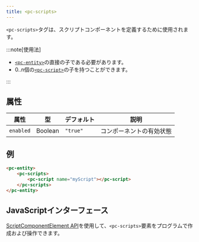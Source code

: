 ```yaml
---
title: <pc-scripts>
---
```


`<pc-scripts>`タグは、スクリプトコンポーネントを定義するために使用されます。

:::note[使用法]

* [`<pc-entity>`](../pc-entity)の直接の子である必要があります。
* 0..n個の[`<pc-script>`](../pc-script)の子を持つことができます。

:::

## 属性

<div className="attribute-table">

| 属性 | 型 | デフォルト | 説明 |
| --- | --- | --- | --- |
| `enabled` | Boolean | `"true"` | コンポーネントの有効状態 |

</div>

## 例

```html
<pc-entity>
    <pc-scripts>
        <pc-script name="myScript"></pc-script>
    </pc-scripts>
</pc-entity>
```

## JavaScriptインターフェース

[ScriptComponentElement API](https://api.playcanvas.com/web-components/classes/ScriptComponentElement.html)を使用して、`<pc-scripts>`要素をプログラムで作成および操作できます。
